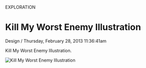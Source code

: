 <p class="type">EXPLORATION</p>

# Kill My Worst Enemy Illustration

<p class="meta">Design  /  Thursday, February 28, 2013 11:36:41am</p>

Kill My Worst Enemy Illustration.

![Kill My Worst Enemy Illustration](https://farooq-agent.web.app/assets/images/works/large/1LiJiu8t_work_image.png)
